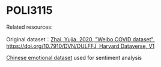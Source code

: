 # POLI3115

Related resources:

Original dataset：[Zhai, Yujia, 2020, "Weibo COVID dataset", https://doi.org/10.7910/DVN/DULFFJ, Harvard Dataverse, V1](https://dataverse.harvard.edu/dataset.xhtml?persistentId=doi:10.7910/DVN/DULFFJ)


[Chinese emotional dataset](http://ir.dlut.edu.cn/info/1013/1142.htm) used for sentiment analysis

